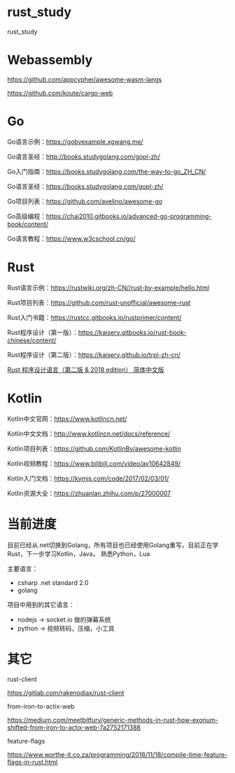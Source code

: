 # rust_study
rust_study
# Webassembly
https://github.com/appcypher/awesome-wasm-langs

https://github.com/koute/cargo-web
# Go
Go语言示例：https://gobyexample.xgwang.me/  

Go语言圣经：http://books.studygolang.com/gopl-zh/  

Go入门指南：https://books.studygolang.com/the-way-to-go_ZH_CN/

Go语言圣经：https://books.studygolang.com/gopl-zh/

Go项目列表：https://github.com/avelino/awesome-go

Go高级编程：https://chai2010.gitbooks.io/advanced-go-programming-book/content/

Go语言教程：https://www.w3cschool.cn/go/

# Rust
Rust语言示例：https://rustwiki.org/zh-CN//rust-by-example/hello.html

Rust项目列表：https://github.com/rust-unofficial/awesome-rust

Rust入门书籍：https://rustcc.gitbooks.io/rustprimer/content/

Rust程序设计（第一版）：https://kaisery.gitbooks.io/rust-book-chinese/content/

Rust程序设计（第二版）：https://kaisery.github.io/trpl-zh-cn/

[Rust 程序设计语言（第二版 & 2018 edition） 简体中文版](https://github.com/KaiserY/trpl-zh-cn)

# Kotlin
Kotlin中文官网：https://www.kotlincn.net/

Kotlin中文文档：http://www.kotlincn.net/docs/reference/

Kotlin项目列表：https://github.com/KotlinBy/awesome-kotlin

Kotlin视频教程：https://www.bilibili.com/video/av10642849/

Kotlin入门文档：https://kymjs.com/code/2017/02/03/01/

Kotlin资源大全：https://zhuanlan.zhihu.com/p/27000007

# 当前进度
目前已经从.net切换到Golang，所有项目也已经使用Golang重写，目前正在学Rust，下一步学习Kotlin，Java， 熟悉Python，Lua

主要语言：
- csharp  .net standard 2.0
- golang

项目中用到的其它语言：
- nodejs -> socket.io 做的弹幕系统
- python -> 视频转码，压缩，小工具

# 其它
rust-client

https://gitlab.com/rakenodiax/rust-client

from-iron-to-actix-web

https://medium.com/meetbitfury/generic-methods-in-rust-how-exonum-shifted-from-iron-to-actix-web-7a2752171388

feature-flags

https://www.worthe-it.co.za/programming/2018/11/18/compile-time-feature-flags-in-rust.html


